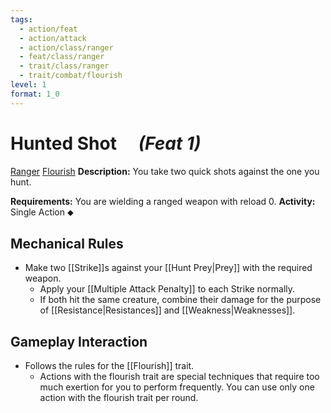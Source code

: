 ```yaml
---
tags:
  - action/feat
  - action/attack
  - action/class/ranger
  - feat/class/ranger
  - trait/class/ranger
  - trait/combat/flourish
level: 1
format: 1_0
---
```

# Hunted Shot [](#Actions "Single Action") &emsp;*(Feat 1)*

[Ranger](Ranger.md "Class Trait") [Flourish](Flourish.md "Combat Trait")
**Description:** You take two quick shots against the one you hunt. 

**Requirements:** You are wielding a ranged weapon with reload 0.
**Activity:** Single Action ⬥

## Mechanical Rules

- Make two [[Strike]]s against your [[Hunt Prey|Prey]] with the required weapon.
	- Apply your [[Multiple Attack Penalty]] to each Strike normally.
	- If both hit the same creature, combine their damage for the purpose of [[Resistance|Resistances]] and [[Weakness|Weaknesses]]. 

## Gameplay Interaction

- Follows the rules for the [[Flourish]] trait.
	- Actions with the flourish trait are special techniques that require too much exertion for you to perform frequently. You can use only one action with the flourish trait per round.